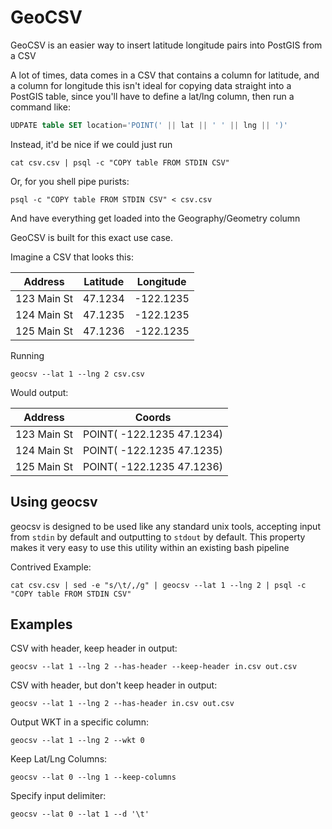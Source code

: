 # GeoCSV
GeoCSV is an easier way to insert latitude longitude pairs into PostGIS from a CSV

A lot of times, data comes in a CSV that contains a column for latitude, and a column for longitude
this isn't ideal for copying data straight into a PostGIS table, since you'll have to define a lat/lng column,
then run a command like:

```sql
UDPATE table SET location='POINT(' || lat || ' ' || lng || ')'
```

Instead, it'd be nice if we could just run
```shell script
cat csv.csv | psql -c "COPY table FROM STDIN CSV"
```
Or, for you shell pipe purists:
```shell script
psql -c "COPY table FROM STDIN CSV" < csv.csv
```

And have everything get loaded into the Geography/Geometry column

GeoCSV is built for this exact use case.

Imagine a CSV that looks this:

| Address        | Latitude |  Longitude |
|----------------|----------|------------|
| 123 Main St    | 47.1234  | -122.1235  |
| 124 Main St    | 47.1235  | -122.1235  |
| 125 Main St    | 47.1236  | -122.1235  |

Running
```shell script
geocsv --lat 1 --lng 2 csv.csv
```

Would output:

| Address        | Coords                     |
|----------------|----------------------------|
| 123 Main St    | POINT( -122.1235  47.1234) |
| 124 Main St    | POINT( -122.1235  47.1235) |
| 125 Main St    | POINT( -122.1235  47.1236) |

## Using geocsv

geocsv is designed to be used like any standard unix tools, accepting input from `stdin` by default and outputting to `stdout` by default. This property makes it very easy to use this utility within an existing bash pipeline

Contrived Example:
```shell script
cat csv.csv | sed -e "s/\t/,/g" | geocsv --lat 1 --lng 2 | psql -c "COPY table FROM STDIN CSV"
```

## Examples

CSV with header, keep header in output:
```shell script
geocsv --lat 1 --lng 2 --has-header --keep-header in.csv out.csv
```
CSV with header, but don't keep header in output:
```shell script
geocsv --lat 1 --lng 2 --has-header in.csv out.csv
```

Output WKT in a specific column:
```shell script
geocsv --lat 1 --lng 2 --wkt 0
```

Keep Lat/Lng Columns:
```shell script
geocsv --lat 0 --lng 1 --keep-columns
```

Specify input delimiter:
```shell script
geocsv --lat 0 --lat 1 --d '\t'
```


